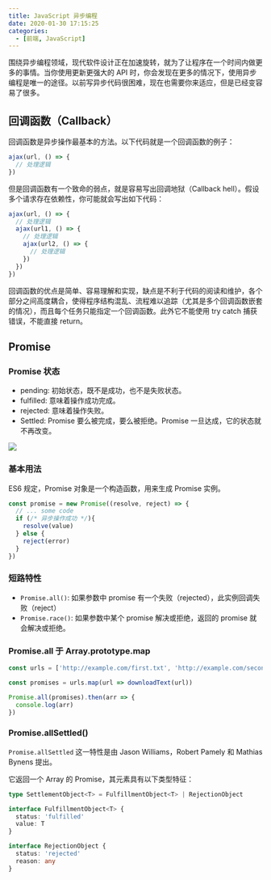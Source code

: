 ```yaml
---
title: JavaScript 异步编程
date: 2020-01-30 17:15:25
categories:
  - [前端, JavaScript]
---
```


围绕异步编程领域，现代软件设计正在加速旋转，就为了让程序在一个时间内做更多的事情。当你使用更新更强大的 API 时，你会发现在更多的情况下，使用异步编程是唯一的途径。以前写异步代码很困难，现在也需要你来适应，但是已经变容易了很多。

<!--more-->

## 回调函数（Callback）

回调函数是异步操作最基本的方法。以下代码就是一个回调函数的例子：

```js
ajax(url, () => {
  // 处理逻辑
})
```

但是回调函数有一个致命的弱点，就是容易写出回调地狱（Callback hell）。假设多个请求存在依赖性，你可能就会写出如下代码：

```js
ajax(url, () => {
  // 处理逻辑
  ajax(url1, () => {
    // 处理逻辑
    ajax(url2, () => {
      // 处理逻辑
    })
  })
})
```

回调函数的优点是简单、容易理解和实现，缺点是不利于代码的阅读和维护，各个部分之间高度耦合，使得程序结构混乱、流程难以追踪（尤其是多个回调函数嵌套的情况），而且每个任务只能指定一个回调函数。此外它不能使用 try catch 捕获错误，不能直接 return。

## Promise

### Promise 状态

- pending: 初始状态，既不是成功，也不是失败状态。
- fulfilled: 意味着操作成功完成。
- rejected: 意味着操作失败。
- Settled: Promise 要么被完成，要么被拒绝。Promise 一旦达成，它的状态就不再改变。

![](https://user-gold-cdn.xitu.io/2019/8/14/16c8d7189886fcc7?imageView2/0/w/1280/h/960/format/webp/ignore-error/1)

### 基本用法

ES6 规定，Promise 对象是一个构造函数，用来生成 Promise 实例。

```js
const promise = new Promise((resolve, reject) => {
  // ... some code
  if (/* 异步操作成功 */){
    resolve(value)
  } else {
    reject(error)
  }
})
```

### 短路特性

- `Promise.all()`: 如果参数中 promise 有一个失败（rejected），此实例回调失败（reject）
- `Promise.race()`: 如果参数中某个 promise 解决或拒绝，返回的 promise 就会解决或拒绝。

### Promise.all 于 Array.prototype.map

```js
const urls = ['http://example.com/first.txt', 'http://example.com/second.txt']

const promises = urls.map(url => downloadText(url))

Promise.all(promises).then(arr => {
  console.log(arr)
})
```

### Promise.allSettled()

`Promise.allSettled` 这一特性是由 Jason Williams，Robert Pamely 和 Mathias Bynens 提出。

它返回一个 Array 的 Promise，其元素具有以下类型特征：

```ts
type SettlementObject<T> = FulfillmentObject<T> | RejectionObject

interface FulfillmentObject<T> {
  status: 'fulfilled'
  value: T
}

interface RejectionObject {
  status: 'rejected'
  reason: any
}
```
